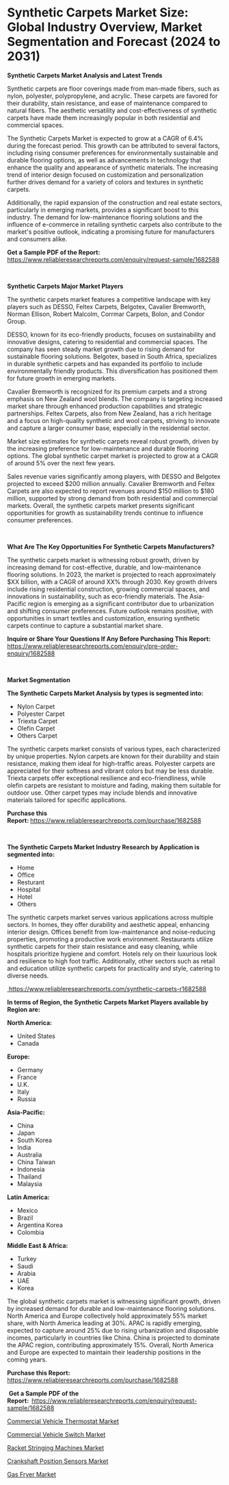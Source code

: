 <p><h1>Synthetic Carpets Market Size: Global Industry Overview, Market Segmentation and Forecast (2024 to 2031)</h1></p><p><strong>Synthetic Carpets Market Analysis and Latest Trends</strong></p>
<p><p>Synthetic carpets are floor coverings made from man-made fibers, such as nylon, polyester, polypropylene, and acrylic. These carpets are favored for their durability, stain resistance, and ease of maintenance compared to natural fibers. The aesthetic versatility and cost-effectiveness of synthetic carpets have made them increasingly popular in both residential and commercial spaces.</p><p>The Synthetic Carpets Market is expected to grow at a CAGR of 6.4% during the forecast period. This growth can be attributed to several factors, including rising consumer preferences for environmentally sustainable and durable flooring options, as well as advancements in technology that enhance the quality and appearance of synthetic materials. The increasing trend of interior design focused on customization and personalization further drives demand for a variety of colors and textures in synthetic carpets.</p><p>Additionally, the rapid expansion of the construction and real estate sectors, particularly in emerging markets, provides a significant boost to this industry. The demand for low-maintenance flooring solutions and the influence of e-commerce in retailing synthetic carpets also contribute to the market's positive outlook, indicating a promising future for manufacturers and consumers alike.</p></p>
<p><strong>Get a Sample PDF of the Report:&nbsp;</strong> <a href="https://www.reliableresearchreports.com/enquiry/request-sample/1682588?utm_campaign=12&utm_medium=2&utm_source=Github&utm_content=ia&utm_term=15102024&utm_id=synthetic-carpets">https://www.reliableresearchreports.com/enquiry/request-sample/1682588</a></p>
<p>&nbsp;</p>
<p><strong>Synthetic Carpets Major Market Players</strong></p>
<p><p>The synthetic carpets market features a competitive landscape with key players such as DESSO, Feltex Carpets, Belgotex, Cavalier Bremworth, Norman Ellison, Robert Malcolm, Corrmar Carpets, Bolon, and Condor Group. </p><p>DESSO, known for its eco-friendly products, focuses on sustainability and innovative designs, catering to residential and commercial spaces. The company has seen steady market growth due to rising demand for sustainable flooring solutions. Belgotex, based in South Africa, specializes in durable synthetic carpets and has expanded its portfolio to include environmentally friendly products. This diversification has positioned them for future growth in emerging markets.</p><p>Cavalier Bremworth is recognized for its premium carpets and a strong emphasis on New Zealand wool blends. The company is targeting increased market share through enhanced production capabilities and strategic partnerships. Feltex Carpets, also from New Zealand, has a rich heritage and a focus on high-quality synthetic and wool carpets, striving to innovate and capture a larger consumer base, especially in the residential sector.</p><p>Market size estimates for synthetic carpets reveal robust growth, driven by the increasing preference for low-maintenance and durable flooring options. The global synthetic carpet market is projected to grow at a CAGR of around 5% over the next few years.</p><p>Sales revenue varies significantly among players, with DESSO and Belgotex projected to exceed $200 million annually. Cavalier Bremworth and Feltex Carpets are also expected to report revenues around $150 million to $180 million, supported by strong demand from both residential and commercial markets. Overall, the synthetic carpets market presents significant opportunities for growth as sustainability trends continue to influence consumer preferences.</p></p>
<p>&nbsp;</p>
<p><strong>What Are The Key Opportunities For Synthetic Carpets Manufacturers?</strong></p>
<p><p>The synthetic carpets market is witnessing robust growth, driven by increasing demand for cost-effective, durable, and low-maintenance flooring solutions. In 2023, the market is projected to reach approximately $XX billion, with a CAGR of around XX% through 2030. Key growth drivers include rising residential construction, growing commercial spaces, and innovations in sustainability, such as eco-friendly materials. The Asia-Pacific region is emerging as a significant contributor due to urbanization and shifting consumer preferences. Future outlook remains positive, with opportunities in smart textiles and customization, ensuring synthetic carpets continue to capture a substantial market share.</p></p>
<p><strong>Inquire or Share Your Questions If Any Before Purchasing This Report:</strong> <a href="https://www.reliableresearchreports.com/enquiry/pre-order-enquiry/1682588?utm_campaign=12&utm_medium=2&utm_source=Github&utm_content=ia&utm_term=15102024&utm_id=synthetic-carpets">https://www.reliableresearchreports.com/enquiry/pre-order-enquiry/1682588</a></p>
<p>&nbsp;</p>
<p><strong>Market Segmentation</strong></p>
<p><strong>The Synthetic Carpets Market Analysis by types is segmented into:</strong></p>
<p><ul><li>Nylon Carpet</li><li>Polyester Carpet</li><li>Triexta Carpet</li><li>Olefin Carpet</li><li>Others Carpet</li></ul></p>
<p><p>The synthetic carpets market consists of various types, each characterized by unique properties. Nylon carpets are known for their durability and stain resistance, making them ideal for high-traffic areas. Polyester carpets are appreciated for their softness and vibrant colors but may be less durable. Triexta carpets offer exceptional resilience and eco-friendliness, while olefin carpets are resistant to moisture and fading, making them suitable for outdoor use. Other carpet types may include blends and innovative materials tailored for specific applications.</p></p>
<p><strong>Purchase this Report:&nbsp;</strong><a href="https://www.reliableresearchreports.com/purchase/1682588?utm_campaign=12&utm_medium=2&utm_source=Github&utm_content=ia&utm_term=15102024&utm_id=synthetic-carpets">https://www.reliableresearchreports.com/purchase/1682588</a></p>
<p>&nbsp;</p>
<p><strong>The Synthetic Carpets Market Industry Research by Application is segmented into:</strong></p>
<p><ul><li>Home</li><li>Office</li><li>Resturant</li><li>Hospital</li><li>Hotel</li><li>Others</li></ul></p>
<p><p>The synthetic carpets market serves various applications across multiple sectors. In homes, they offer durability and aesthetic appeal, enhancing interior design. Offices benefit from low-maintenance and noise-reducing properties, promoting a productive work environment. Restaurants utilize synthetic carpets for their stain resistance and easy cleaning, while hospitals prioritize hygiene and comfort. Hotels rely on their luxurious look and resilience to high foot traffic. Additionally, other sectors such as retail and education utilize synthetic carpets for practicality and style, catering to diverse needs.</p></p>
<p><a href="https://www.reliableresearchreports.com/synthetic-carpets-r1682588?utm_campaign=12&utm_medium=2&utm_source=Github&utm_content=ia&utm_term=15102024&utm_id=synthetic-carpets">&nbsp;https://www.reliableresearchreports.com/synthetic-carpets-r1682588</a></p>
<p><strong>In terms of Region, the Synthetic Carpets Market Players available by Region are:</strong></p>
<p>
    <p> <strong> North America: </strong>
        <ul>
            <li>United States</li>
            <li>Canada</li>
        </ul>
        </p> 
    <p> <strong> Europe: </strong>
        <ul>
            <li>Germany</li>
            <li>France</li>
            <li>U.K.</li>
            <li>Italy</li>
            <li>Russia</li>
        </ul>
        </p> 
    <p> <strong> Asia-Pacific: </strong>
        <ul>
            <li>China</li>
            <li>Japan</li>
            <li>South Korea</li>
            <li>India</li>
            <li>Australia</li>
            <li>China Taiwan</li>
            <li>Indonesia</li>
            <li>Thailand</li>
            <li>Malaysia</li>
        </ul>
        </p> 
    <p> <strong> Latin America: </strong>
        <ul>
            <li>Mexico</li>
            <li>Brazil</li>
            <li>Argentina Korea</li>
            <li>Colombia</li>
        </ul>
        </p> 
    <p> <strong> Middle East & Africa: </strong>
        <ul>
            <li>Turkey</li>
            <li>Saudi</li>
            <li>Arabia</li>
            <li>UAE</li>
            <li>Korea</li>
        </ul>
    </p>
    </p>
<p><p>The global synthetic carpets market is witnessing significant growth, driven by increased demand for durable and low-maintenance flooring solutions. North America and Europe collectively hold approximately 55% market share, with North America leading at 30%. APAC is rapidly emerging, expected to capture around 25% due to rising urbanization and disposable incomes, particularly in countries like China. China is projected to dominate the APAC region, contributing approximately 15%. Overall, North America and Europe are expected to maintain their leadership positions in the coming years.</p></p>
<p><strong>Purchase this Report: </strong><a href="https://www.reliableresearchreports.com/purchase/1682588?utm_campaign=12&utm_medium=2&utm_source=Github&utm_content=ia&utm_term=15102024&utm_id=synthetic-carpets">https://www.reliableresearchreports.com/purchase/1682588</a></p>
<p>&nbsp;<strong>Get a Sample PDF of the Report:&nbsp;&nbsp;</strong><a href="https://www.reliableresearchreports.com/enquiry/request-sample/1682588?utm_campaign=12&utm_medium=2&utm_source=Github&utm_content=ia&utm_term=15102024&utm_id=synthetic-carpets">https://www.reliableresearchreports.com/enquiry/request-sample/1682588</a></p>
<p><strong></strong></p>
<p><p><a href="https://www.linkedin.com/pulse/navigating-commercial-vehicle-thermostat-market-expert-analysis-87uff?utm_campaign=12&utm_medium=2&utm_source=Github&utm_content=ia&utm_term=15102024&utm_id=synthetic-carpets">Commercial Vehicle Thermostat Market</a></p><p><a href="https://www.linkedin.com/pulse/commercial-vehicle-switch-market-size-growth-industry-analysis-ayu6f?utm_campaign=12&utm_medium=2&utm_source=Github&utm_content=ia&utm_term=15102024&utm_id=synthetic-carpets">Commercial Vehicle Switch Market</a></p><p><a href="https://issuu.com/reportprime-2/docs/racket-stringing-machines-market-si_fdc86c436c6ef4?utm_campaign=12&utm_medium=2&utm_source=Github&utm_content=ia&utm_term=15102024&utm_id=synthetic-carpets">Racket Stringing Machines Market</a></p><p><a href="https://github.com/GenaGaines34/Market-Research-Report-List-1/blob/main/crankshaft-position-sensors-market.md?utm_campaign=12&utm_medium=2&utm_source=Github&utm_content=ia&utm_term=15102024&utm_id=synthetic-carpets">Crankshaft Position Sensors Market</a></p><p><a href="https://issuu.com/reportprime-2/docs/gas-fryer-market-size-2030.pptx_38244b1fbccf84?utm_campaign=12&utm_medium=2&utm_source=Github&utm_content=ia&utm_term=15102024&utm_id=synthetic-carpets">Gas Fryer Market</a></p></p>